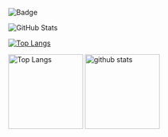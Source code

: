 ![Badge](https://cp-logo.vercel.app/atcoder/n000r111)
 
![GitHub Stats](https://github-readme-stats.vercel.app/api?username=Kimoto-Norihiro&show_icons=true)
 
[![Top Langs](https://github-readme-stats.vercel.app/api/top-langs/?username=Kimoto-Norihiro&layout=compact&langs_count=6)](https://github.com/anuraghazra/github-readme-stats)

<p align="left"> 
  <img alt="Top Langs" height="150px" src="https://github-readme-stats.vercel.app/api/top-langs/?username=Kimoto-Norihiro&layout=compact&show_icons=true&theme=onedark" />
  <img alt="github stats" height="150px" src="https://github-readme-stats.vercel.app/api?username=Kimoto-Norihiro&theme=onedark&show_icons=ture" />
</p>
